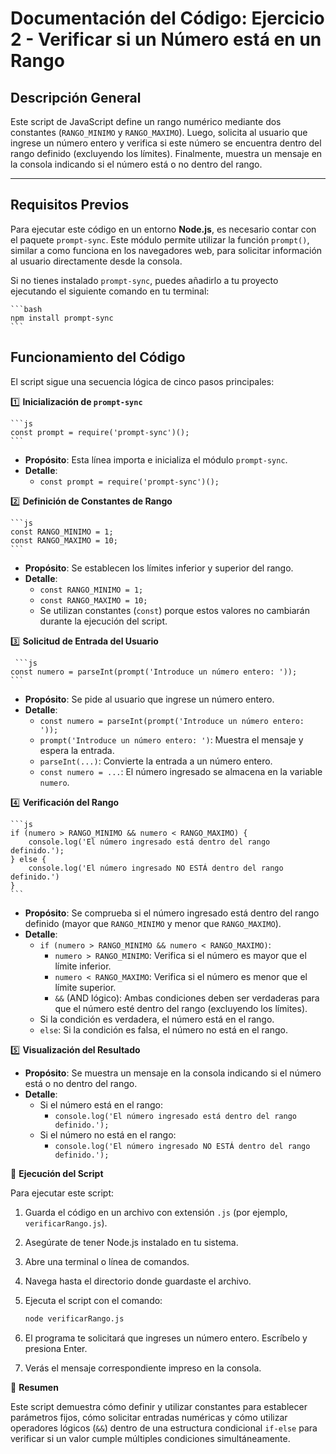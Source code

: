 # Documentación del Código: Ejercicio 2 - Verificar si un Número está en un Rango

## Descripción General

Este script de JavaScript define un rango numérico mediante dos constantes (`RANGO_MINIMO` y `RANGO_MAXIMO`). Luego, solicita al usuario que ingrese un número entero y verifica si este número se encuentra dentro del rango definido (excluyendo los límites). Finalmente, muestra un mensaje en la consola indicando si el número está o no dentro del rango.

---

## Requisitos Previos

Para ejecutar este código en un entorno **Node.js**, es necesario contar con el paquete `prompt-sync`. Este módulo permite utilizar la función `prompt()`, similar a como funciona en los navegadores web, para solicitar información al usuario directamente desde la consola.

Si no tienes instalado `prompt-sync`, puedes añadirlo a tu proyecto ejecutando el siguiente comando en tu terminal:

    ```bash
    npm install prompt-sync
    ```

## Funcionamiento del Código

El script sigue una secuencia lógica de cinco pasos principales:

1️⃣ **Inicialización de `prompt-sync`**

    ```js
    const prompt = require('prompt-sync')();
    ```

*   **Propósito**: Esta línea importa e inicializa el módulo `prompt-sync`.
*   **Detalle**:
    *   `const prompt = require('prompt-sync')();`

2️⃣ **Definición de Constantes de Rango**

    ```js
    const RANGO_MINIMO = 1;
    const RANGO_MAXIMO = 10;
    ```

*   **Propósito**: Se establecen los límites inferior y superior del rango.
*   **Detalle**:
    *   `const RANGO_MINIMO = 1;`
    *   `const RANGO_MAXIMO = 10;`
    *   Se utilizan constantes (`const`) porque estos valores no cambiarán durante la ejecución del script.

3️⃣ **Solicitud de Entrada del Usuario**

     ```js
    const numero = parseInt(prompt('Introduce un número entero: '));
    ```

*   **Propósito**: Se pide al usuario que ingrese un número entero.
*   **Detalle**:
    *   `const numero = parseInt(prompt('Introduce un número entero: '));`
    *   `prompt('Introduce un número entero: ')`: Muestra el mensaje y espera la entrada.
    *   `parseInt(...)`: Convierte la entrada a un número entero.
    *   `const numero = ...`: El número ingresado se almacena en la variable `numero`.

4️⃣ **Verificación del Rango**

    ```js
    if (numero > RANGO_MINIMO && numero < RANGO_MAXIMO) {
        console.log('El número ingresado está dentro del rango definido.');
    } else {
        console.log('El número ingresado NO ESTÁ dentro del rango definido.')
    }
    ```

*   **Propósito**: Se comprueba si el número ingresado está dentro del rango definido (mayor que `RANGO_MINIMO` y menor que `RANGO_MAXIMO`).
*   **Detalle**:
    *   `if (numero > RANGO_MINIMO && numero < RANGO_MAXIMO)`:
        *   `numero > RANGO_MINIMO`: Verifica si el número es mayor que el límite inferior.
        *   `numero < RANGO_MAXIMO`: Verifica si el número es menor que el límite superior.
        *   `&&` (AND lógico): Ambas condiciones deben ser verdaderas para que el número esté dentro del rango (excluyendo los límites).
    *   Si la condición es verdadera, el número está en el rango.
    *   `else`: Si la condición es falsa, el número no está en el rango.

5️⃣ **Visualización del Resultado**

*   **Propósito**: Se muestra un mensaje en la consola indicando si el número está o no dentro del rango.
*   **Detalle**:
    *   Si el número está en el rango:
        *   `console.log('El número ingresado está dentro del rango definido.');`
    *   Si el número no está en el rango:
        *   `console.log('El número ingresado NO ESTÁ dentro del rango definido.');`

🚀 **Ejecución del Script**

Para ejecutar este script:

1.  Guarda el código en un archivo con extensión `.js` (por ejemplo, `verificarRango.js`).
2.  Asegúrate de tener Node.js instalado en tu sistema.
3.  Abre una terminal o línea de comandos.
4.  Navega hasta el directorio donde guardaste el archivo.
5.  Ejecuta el script con el comando:

    ```bash
    node verificarRango.js
    ```
    
6.  El programa te solicitará que ingreses un número entero. Escríbelo y presiona Enter.
7.  Verás el mensaje correspondiente impreso en la consola.

🏁 **Resumen**

Este script demuestra cómo definir y utilizar constantes para establecer parámetros fijos, cómo solicitar entradas numéricas y cómo utilizar operadores lógicos (`&&`) dentro de una estructura condicional `if-else` para verificar si un valor cumple múltiples condiciones simultáneamente.